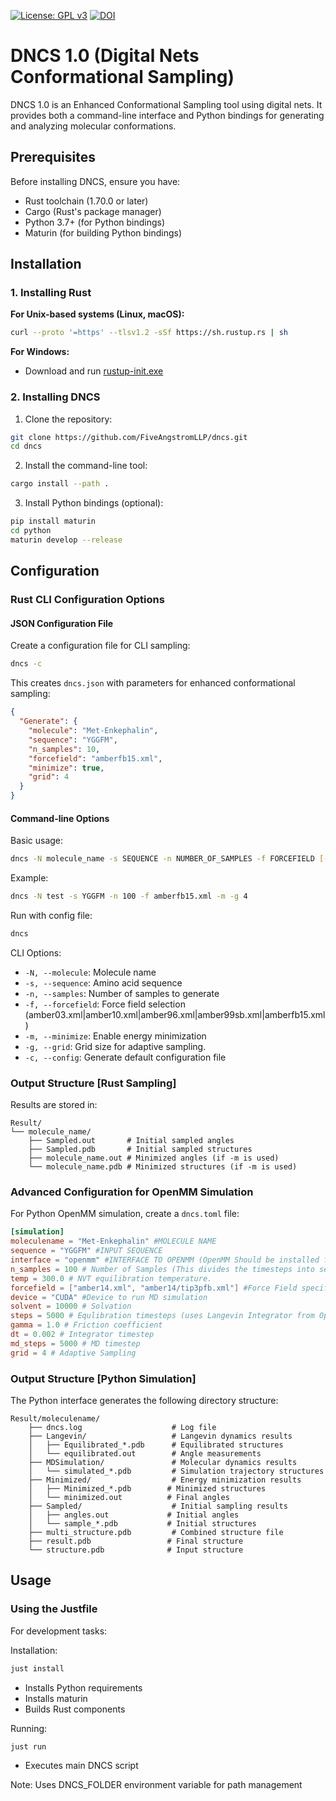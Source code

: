 [![License: GPL v3](https://img.shields.io/badge/License-GPLv3-blue.svg)](https://www.gnu.org/licenses/gpl-3.0)
[![DOI](https://img.shields.io/badge/DOI-10.1039%2FD4CP01891E-blue)](https://doi.org/10.1039/D4CP01891E)

# DNCS 1.0 (Digital Nets Conformational Sampling)

DNCS 1.0 is an Enhanced Conformational Sampling tool using digital nets. It provides both a command-line interface and Python bindings for generating and analyzing molecular conformations.


## Prerequisites

Before installing DNCS, ensure you have:

- Rust toolchain (1.70.0 or later)
- Cargo (Rust's package manager)
- Python 3.7+ (for Python bindings)
- Maturin (for building Python bindings)

## Installation

### 1. Installing Rust

**For Unix-based systems (Linux, macOS):**
```bash
curl --proto '=https' --tlsv1.2 -sSf https://sh.rustup.rs | sh
```

**For Windows:**
- Download and run [rustup-init.exe](https://rustup.rs)

### 2. Installing DNCS

1. Clone the repository:
```bash
git clone https://github.com/FiveAngstromLLP/dncs.git
cd dncs
```

2. Install the command-line tool:
```bash
cargo install --path .
```

3. Install Python bindings (optional):
```bash
pip install maturin
cd python
maturin develop --release
```

## Configuration

### Rust CLI Configuration Options

#### JSON Configuration File

Create a configuration file for CLI sampling:
```bash
dncs -c
```

This creates `dncs.json` with parameters for enhanced conformational sampling:
```json
{
  "Generate": {
    "molecule": "Met-Enkephalin",
    "sequence": "YGGFM",
    "n_samples": 10,
    "forcefield": "amberfb15.xml",
    "minimize": true,
    "grid": 4
  }
}
```

#### Command-line Options

Basic usage:
```bash
dncs -N molecule_name -s SEQUENCE -n NUMBER_OF_SAMPLES -f FORCEFIELD [-m] [-g GRID_SIZE]
```

Example:
```bash
dncs -N test -s YGGFM -n 100 -f amberfb15.xml -m -g 4
```

Run with config file:
```bash
dncs
```

CLI Options:
- `-N, --molecule`: Molecule name
- `-s, --sequence`: Amino acid sequence
- `-n, --samples`: Number of samples to generate
- `-f, --forcefield`: Force field selection (amber03.xml|amber10.xml|amber96.xml|amber99sb.xml|amberfb15.xml)
- `-m, --minimize`: Enable energy minimization
- `-g, --grid`: Grid size for adaptive sampling.
- `-c, --config`: Generate default configuration file

### Output Structure [Rust Sampling]

Results are stored in:
```
Result/
└── molecule_name/
    ├── Sampled.out       # Initial sampled angles
    ├── Sampled.pdb       # Initial sampled structures
    ├── molecule_name.out # Minimized angles (if -m is used)
    └── molecule_name.pdb # Minimized structures (if -m is used)
```

### Advanced Configuration for OpenMM Simulation

For Python OpenMM simulation, create a `dncs.toml` file:

```toml
[simulation]
moleculename = "Met-Enkephalin" #MOLECULE NAME
sequence = "YGGFM" #INPUT SEQUENCE
interface = "openmm" #INTERFACE TO OPENMM (OpenMM Should be installed from https://openmm.org/
n_samples = 100 # Number of Samples (This divides the timesteps into segments)
temp = 300.0 # NVT equilibration temperature.
forcefield = ["amber14.xml", "amber14/tip3pfb.xml"] #Force Field specification
device = "CUDA" #Device to run MD simulation
solvent = 10000 # Solvation
steps = 5000 # Equlibration timesteps (uses Langevin Integrator from OpenMM)
gamma = 1.0 # Friction coefficient 
dt = 0.002 # Integrator timestep
md_steps = 5000 # MD timestep
grid = 4 # Adaptive Sampling
```

### Output Structure [Python Simulation]

The Python interface generates the following directory structure:
```
Result/moleculename/
    ├── dncs.log                    # Log file
    ├── Langevin/                   # Langevin dynamics results
    │   ├── Equilibrated_*.pdb      # Equilibrated structures
    │   └── equilibrated.out        # Angle measurements
    ├── MDSimulation/               # Molecular dynamics results
    │   └── simulated_*.pdb         # Simulation trajectory structures
    ├── Minimized/                  # Energy minimization results
    │   ├── Minimized_*.pdb        # Minimized structures
    │   └── minimized.out          # Final angles
    ├── Sampled/                    # Initial sampling results
    │   ├── angles.out             # Initial angles
    │   └── sample_*.pdb           # Initial structures
    ├── multi_structure.pdb         # Combined structure file
    ├── result.pdb                 # Final structure
    └── structure.pdb              # Input structure
```

## Usage

### Using the Justfile

For development tasks:

Installation:
```bash
just install
```
- Installs Python requirements
- Installs maturin
- Builds Rust components

Running:
```bash
just run
```
- Executes main DNCS script

Note: Uses DNCS_FOLDER environment variable for path management
